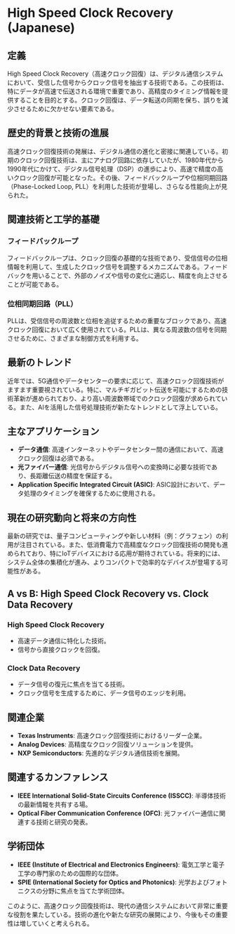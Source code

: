 # High Speed Clock Recovery (Japanese)

## 定義
High Speed Clock Recovery（高速クロック回復）は、デジタル通信システムにおいて、受信した信号からクロック信号を抽出する技術である。この技術は、特にデータが高速で伝送される環境で重要であり、高精度のタイミング情報を提供することを目的とする。クロック回復は、データ転送の同期を保ち、誤りを減少させるために欠かせない要素である。

## 歴史的背景と技術の進展
高速クロック回復技術の発展は、デジタル通信の進化と密接に関連している。初期のクロック回復技術は、主にアナログ回路に依存していたが、1980年代から1990年代にかけて、デジタル信号処理（DSP）の進歩により、高速で精度の高いクロック回復が可能となった。その後、フィードバックループや位相同期回路（Phase-Locked Loop, PLL）を利用した技術が登場し、さらなる性能向上が見られた。

## 関連技術と工学的基礎
### フィードバックループ
フィードバックループは、クロック回復の基礎的な技術であり、受信信号の位相情報を利用して、生成したクロック信号を調整するメカニズムである。フィードバックを用いることで、外部のノイズや信号の変化に適応し、精度を向上させることが可能である。

### 位相同期回路（PLL）
PLLは、受信信号の周波数と位相を追従するための重要なブロックであり、高速クロック回復において広く使用されている。PLLは、異なる周波数の信号を同期させるために、さまざまな制御方式を利用する。

## 最新のトレンド
近年では、5G通信やデータセンターの要求に応じて、高速クロック回復技術がますます重要視されている。特に、マルチギガビット伝送を可能にするための技術革新が進められており、より高い周波数帯域でのクロック回復が求められている。また、AIを活用した信号処理技術が新たなトレンドとして浮上している。

## 主なアプリケーション
- **データ通信**: 高速インターネットやデータセンター間の通信において、高速クロック回復は必須である。
- **光ファイバー通信**: 光信号からデジタル信号への変換時に必要な技術であり、長距離伝送の精度を保証する。
- **Application Specific Integrated Circuit (ASIC)**: ASIC設計において、データ処理のタイミングを確保するために使用される。

## 現在の研究動向と将来の方向性
最新の研究では、量子コンピューティングや新しい材料（例：グラフェン）の利用が注目されている。また、低消費電力で高精度なクロック回復技術の開発も進められており、特にIoTデバイスにおける応用が期待されている。将来的には、システム全体の集積化が進み、よりコンパクトで効率的なデバイスが登場する可能性がある。

## A vs B: High Speed Clock Recovery vs. Clock Data Recovery
### High Speed Clock Recovery
- 高速データ通信に特化した技術。
- 信号から直接クロックを回復。

### Clock Data Recovery
- データ信号の復元に焦点を当てる技術。
- クロック信号を生成するために、データ信号のエッジを利用。

## 関連企業
- **Texas Instruments**: 高速クロック回復技術におけるリーダー企業。
- **Analog Devices**: 高精度なクロック回復ソリューションを提供。
- **NXP Semiconductors**: 先進的なデジタル通信技術を展開。

## 関連するカンファレンス
- **IEEE International Solid-State Circuits Conference (ISSCC)**: 半導体技術の最新情報を共有する場。
- **Optical Fiber Communication Conference (OFC)**: 光ファイバー通信に関連する技術と研究の発表。

## 学術団体
- **IEEE (Institute of Electrical and Electronics Engineers)**: 電気工学と電子工学の専門家のための国際的な団体。
- **SPIE (International Society for Optics and Photonics)**: 光学およびフォトニクスの分野に焦点を当てた学術団体。

このように、高速クロック回復技術は、現代の通信システムにおいて非常に重要な役割を果たしている。技術の進化や新たな研究の展開により、今後もその重要性は増していくと考えられる。